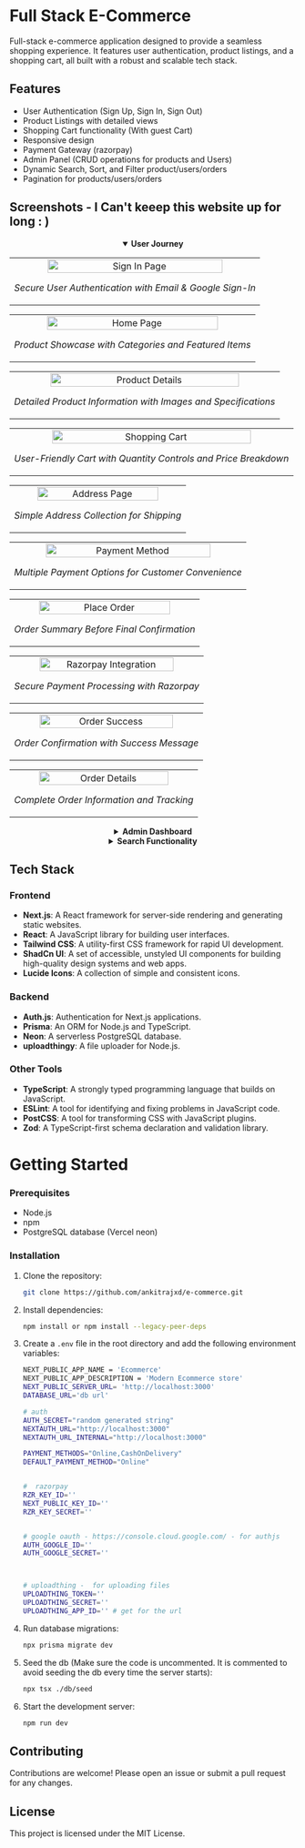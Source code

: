 # Full Stack E-Commerce

Full-stack e-commerce application designed to provide a seamless shopping experience. It features user authentication, product listings, and a shopping cart, all built with a robust and scalable tech stack.

## Features

- User Authentication (Sign Up, Sign In, Sign Out)
- Product Listings with detailed views
- Shopping Cart functionality (With guest Cart)
- Responsive design
- Payment Gateway (razorpay)
- Admin Panel (CRUD operations for products and Users)
- Dynamic Search, Sort, and Filter product/users/orders
- Pagination for products/users/orders

## Screenshots - I Can't keeep this website up for long : )


<div align="center">

<details open>
<summary><b>User Journey</b></summary>

<div style="max-width: 800px; margin: 0 auto;">

<table>
<tr>
<td align="center">
<img src="./public/images/website-ss/signinpage.png" width="85%" alt="Sign In Page"/>
<p><em>Secure User Authentication with Email & Google Sign-In</em></p>
</td>
</tr>
</table>

<table>
<tr>
<td align="center">
<img src="./public/images/website-ss/homepage.png" width="85%" alt="Home Page"/>
<p><em>Product Showcase with Categories and Featured Items</em></p>
</td>
</tr>
</table>

<table>
<tr>
<td align="center">
<img src="./public/images/website-ss/productDetailpage.png" width="85%" alt="Product Details"/>
<p><em>Detailed Product Information with Images and Specifications</em></p>
</td>
</tr>
</table>

<table>
<tr>
<td align="center">
<img src="./public/images/website-ss/cartPage.png" width="85%" alt="Shopping Cart"/>
<p><em>User-Friendly Cart with Quantity Controls and Price Breakdown</em></p>
</td>
</tr>
</table>

<table>
<tr>
<td align="center">
<img src="./public/images/website-ss/address-page.png" width="85%" alt="Address Page"/>
<p><em>Simple Address Collection for Shipping</em></p>
</td>
</tr>
</table>

<table>
<tr>
<td align="center">
<img src="./public/images/website-ss/payment-method.png" width="85%" alt="Payment Method"/>
<p><em>Multiple Payment Options for Customer Convenience</em></p>
</td>
</tr>
</table>

<table>
<tr>
<td align="center">
<img src="./public/images/website-ss/place-order.png" width="85%" alt="Place Order"/>
<p><em>Order Summary Before Final Confirmation</em></p>
</td>
</tr>
</table>

<table>
<tr>
<td align="center">
<img src="./public/images/website-ss/razorpay.png" width="85%" alt="Razorpay Integration"/>
<p><em>Secure Payment Processing with Razorpay</em></p>
</td>
</tr>
</table>

<table>
<tr>
<td align="center">
<img src="./public/images/website-ss/order-success.png" width="85%" alt="Order Success"/>
<p><em>Order Confirmation with Success Message</em></p>
</td>
</tr>
</table>

<table>
<tr>
<td align="center">
<img src="./public/images/website-ss/order-placed-details.png" width="85%" alt="Order Details"/>
<p><em>Complete Order Information and Tracking</em></p>
</td>
</tr>
</table>

</div>
</details>

<details>
<summary><b>Admin Dashboard</b></summary>

<div style="max-width: 800px; margin: 0 auto;">

<table>
<tr>
<td align="center">
<img src="./public/images/website-ss/admin-dashboard.png" width="85%" alt="Admin Dashboard"/>
<p><em>Comprehensive Admin Dashboard with Sales Analytics</em></p>
</td>
</tr>
</table>

<table>
<tr>
<td align="center">
<img src="./public/images/website-ss/product-management.png" width="85%" alt="Product Management"/>
<p><em>Complete Product Management with CRUD Operations</em></p>
</td>
</tr>
</table>

<table>
<tr>
<td align="center">
<img src="./public/images/website-ss/admin-users.png" width="85%" alt="User Management"/>
<p><em>User Management with Role-Based Access Control</em></p>
</td>
</tr>
</table>

</div>
</details>

<details>
<summary><b>Search Functionality</b></summary>

<div style="max-width: 800px; margin: 0 auto;">

<table>
<tr>
<td align="center">
<img src="./public/images/website-ss/search.png" width="85%" alt="Search Feature"/>
<p><em>Dynamic Search with Filters and Sorting Options</em></p>
</td>
</tr>
</table>

</div>
</details>

</div>

## Tech Stack

### Frontend

- **Next.js**: A React framework for server-side rendering and generating static websites.
- **React**: A JavaScript library for building user interfaces.
- **Tailwind CSS**: A utility-first CSS framework for rapid UI development.
- **ShadCn UI**: A set of accessible, unstyled UI components for building high-quality design systems and web apps.
- **Lucide Icons**: A collection of simple and consistent icons.

### Backend

- **Auth.js**: Authentication for Next.js applications.
- **Prisma**: An ORM for Node.js and TypeScript.
- **Neon**: A serverless PostgreSQL database.
- **uploadthingy**: A file uploader for Node.js.

### Other Tools

- **TypeScript**: A strongly typed programming language that builds on JavaScript.
- **ESLint**: A tool for identifying and fixing problems in JavaScript code.
- **PostCSS**: A tool for transforming CSS with JavaScript plugins.
- **Zod**: A TypeScript-first schema declaration and validation library.

# Getting Started

### Prerequisites

- Node.js
- npm
- PostgreSQL database (Vercel neon)

### Installation

1. Clone the repository:

   ```bash
   git clone https://github.com/ankitrajxd/e-commerce.git
   ```

2. Install dependencies:

   ```bash
   npm install or npm install --legacy-peer-deps
   ```

3. Create a `.env` file in the root directory and add the following environment variables:

   ```bash
   NEXT_PUBLIC_APP_NAME = 'Ecommerce'
   NEXT_PUBLIC_APP_DESCRIPTION = 'Modern Ecommerce store'
   NEXT_PUBLIC_SERVER_URL= 'http://localhost:3000'
   DATABASE_URL='db url'

   # auth
   AUTH_SECRET="random generated string"
   NEXTAUTH_URL="http://localhost:3000"
   NEXTAUTH_URL_INTERNAL="http://localhost:3000"

   PAYMENT_METHODS="Online,CashOnDelivery"
   DEFAULT_PAYMENT_METHOD="Online"


   #  razorpay
   RZR_KEY_ID=''
   NEXT_PUBLIC_KEY_ID=''
   RZR_KEY_SECRET=''


   # google oauth - https://console.cloud.google.com/ - for authjs
   AUTH_GOOGLE_ID=''
   AUTH_GOOGLE_SECRET=''



   # uploadthing -  for uploading files
   UPLOADTHING_TOKEN=''
   UPLOADTHING_SECRET=''
   UPLOADTHING_APP_ID='' # get for the url
   ```

4. Run database migrations:

   ```bash
   npx prisma migrate dev
   ```

5. Seed the db (Make sure the code is uncommented. It is commented to avoid seeding the db every time the server starts):

   ```bash
   npx tsx ./db/seed
   ```

6. Start the development server:

   ```bash
   npm run dev
   ```

## Contributing

Contributions are welcome! Please open an issue or submit a pull request for any changes.

## License

This project is licensed under the MIT License.

